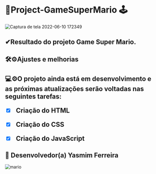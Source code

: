 # 🌟Project-GameSuperMario 🕹

![Captura de tela 2022-06-10 172349](https://user-images.githubusercontent.com/97356148/173145175-589ce2f3-c273-4820-9ed5-835510b323ce.jpg)


<h2>✔Resultado do projeto Game Super Mario.
<h2>🛠⚙Ajustes e melhorias

<h2>💻⚙O projeto ainda está em desenvolvimento e as próximas atualizações serão voltadas nas seguintes tarefas:

- [x] Criação do HTML
- [x] Criação do CSS
- [x] Criação do JavaScript
  

## 🤝 Desenvolvedor(a) Yasmim Ferreira
  ![mario](https://user-images.githubusercontent.com/97356148/173145288-bff19b5b-51c1-4585-917c-0893927d7d5a.gif)
